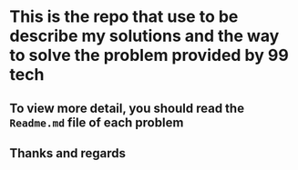# This is the repo that use to be describe my solutions and the way to solve the problem provided by 99 tech
## To view more detail, you should read the `Readme.md` file of each problem
## Thanks and regards
